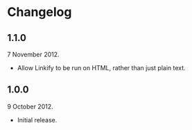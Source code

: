 Changelog
=========

1.1.0
-----

7 November 2012.

* Allow Linkify to be run on HTML, rather than just plain text.

1.0.0
-----

9 October 2012.

* Initial release.
